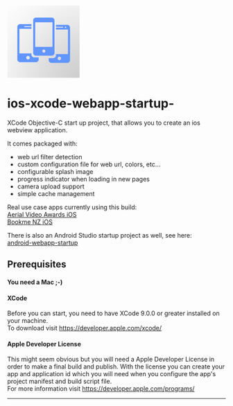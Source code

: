 ![ios_logo](MAWV/APP/Assets.xcassets/AppIcon.appiconset/Icon-App-83.5x83.5@2x.png)
# ios-xcode-webapp-startup-
XCode Objective-C start up project, that allows you to create an ios webview application.

It comes packaged with: 
- web url filter detection
- custom configuration file for web url, colors, etc...
- configurable splash image
- progress indicator when loading in new pages
- camera upload support
- simple cache management

Real use case apps currently using this build:<br>
[Aerial Video Awards iOS](https://linkmaker.itunes.apple.com/en-us/details/1360880208)<br>
[Bookme NZ iOS](https://linkmaker.itunes.apple.com/en-us/details/1435862603)<br>

There is also an Android Studio startup project as well, see here:<br>
[android-webapp-startup](https://github.com/lavoe2k/android-webapp-startup)<br>


## Prerequisites

#### You need a Mac ;-)

#### XCode

Before you can start, you need to have XCode 9.0.0 or greater installed on your machine.<br>
To download visit https://developer.apple.com/xcode/

#### Apple Developer License
This might seem obvious but you will need a Apple Developer License in order to make a final build and publish. With the license you can create your app and application id which you will need when you configure the app's project manifest and build script file.<br>
For more information visit https://developer.apple.com/programs/

___





